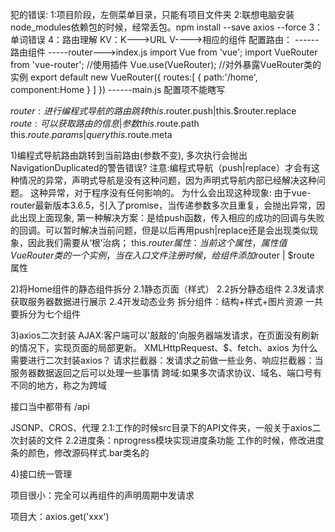 犯的错误:
1:项目阶段，左侧菜单目录，只能有项目文件夹
2:联想电脑安装node_modules依赖包的时候，经常丢包。npm install --save axios --force
3：单词错误
4：路由理解
KV：K--->URL  V---->相应的组件
配置路由：
     ------路由组件
     -----router--->index.js
                  import Vue  from 'vue';
                  import VueRouter from 'vue-router';
                  //使用插件
                  Vue.use(VueRouter);
                  //对外暴露VueRouter类的实例
                  export default new VueRouter({
                       routes:[
                            {
                                 path:'/home',
                                 component:Home
                            }
                       ]
                  })
    ------main.js   配置项不能瞎写


$router:进行编程式导航的路由跳转
this.$router.push|this.$router.replace
$route:可以获取路由的信息|参数
this.$route.path
this.$route.params|query
this.$route.meta


1)编程式导航路由跳转到当前路由(参数不变), 多次执行会抛出NavigationDuplicated的警告错误?
注意:编程式导航（push|replace）才会有这种情况的异常，声明式导航是没有这种问题，因为声明式导航内部已经解决这种问题。
这种异常，对于程序没有任何影响的。
为什么会出现这种现象:
由于vue-router最新版本3.6.5，引入了promise，当传递参数多次且重复，会抛出异常，因此出现上面现象,
第一种解决方案：是给push函数，传入相应的成功的回调与失败的回调。可以暂时解决当前问题，但是以后再用push|replace还是会出现类似现象，因此我们需要从‘根’治病；
this.$router属性：当前这个属性，属性值VueRouter类的一个实例，当在入口文件注册时候，给组件添加$router | $route 属性



2)将Home组件的静态组件拆分
2.1静态页面（样式）
2.2拆分静态组件
2.3发请求获取服务器数据进行展示
2.4开发动态业务
拆分组件：结构+样式+图片资源
一共要拆分为七个组件





3)axios二次封装
AJAX:客户端可以'敲敲的'向服务器端发请求，在页面没有刷新的情况下，实现页面的局部更新。
XMLHttpRequest、$、fetch、axios
为什么需要进行二次封装axios？
请求拦截器：发请求之前做一些业务、响应拦截器：当服务器数据返回之后可以处理一些事情
跨域:如果多次请求协议、域名、端口号有不同的地方，称之为跨域

接口当中都带有 /api

JSONP、CROS、代理
2.1:工作的时候src目录下的API文件夹，一般关于axios二次封装的文件
2.2进度条：nprogress模块实现进度条功能
工作的时候，修改进度条的颜色，修改源码样式.bar类名的




4)接口统一管理

项目很小：完全可以再组件的声明周期中发请求

项目大：axios.get('xxx')

   


















